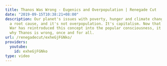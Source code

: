 ```yaml
---
title: Thanos Was Wrong - Eugenics and Overpopulation | Renegade Cut
date: "2019-09-15T10:38:21+08:00"
description: Our planet's issues with poverty, hunger and climate change all have
  a root cause, and it's not overpopulation. It's capitalism. Now that Avengers Infinity
  War has reintroduced this concept into the popular consciousness, it's time to explain
  why Thanos is wrong, once and for all.
url: /renegadecut/exheGjFGNko/
providers:
  youtube:
    id: exheGjFGNko
type: video
---
```

